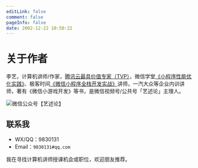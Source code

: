 ```yaml
---
editLink: false
comment: false
pageInfo: false
date: 2002-12-22 10:50:22
---
```

# 关于作者

李艺，计算机讲师/作家，[腾讯云最具价值专家（TVP）](https://cloud.tencent.com/tvp/124)，微信学堂[《小程序性能优化实践》](https://developers.weixin.qq.com/community/business/course/000606628dc2e86dc0ddcbb115940d)、极客时间[《微信小程序全栈开发实战》](http://gk.link/a/10AdC)讲师，一汽大众等企业内训讲师，著有《微信小游戏开发》等书，是微信视频号/公共号「艺述论」主理人。

![微信公众号【艺述论】](/yslqrcode.jpg)

## 联系我

- WX/QQ：9830131
- Email：`9830131#qq.com`

我在寻找计算机讲师授课机会或职位，欢迎朋友推荐。